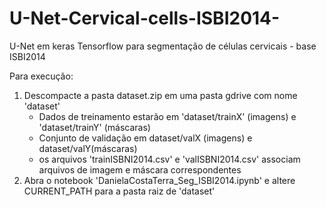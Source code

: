 # U-Net-Cervical-cells-ISBI2014-
U-Net em keras Tensorflow para segmentação de células cervicais - base ISBI2014

Para execução:
  1)  Descompacte a pasta dataset.zip em uma pasta gdrive com nome 'dataset'
      - Dados de treinamento estarão em 'dataset/trainX' (imagens) e 'dataset/trainY' (máscaras)
      - Conjunto de validação em dataset/valX (imagens) e dataset/valY(máscaras)
      - os arquivos 'trainISBNI2014.csv' e 'valISBNI2014.csv' associam arquivos de imagem e máscara correspondentes
  2)  Abra o notebook 'DanielaCostaTerra_Seg_ISBI2014.ipynb' e altere CURRENT_PATH para a pasta raiz de 'dataset'
  
 
  
